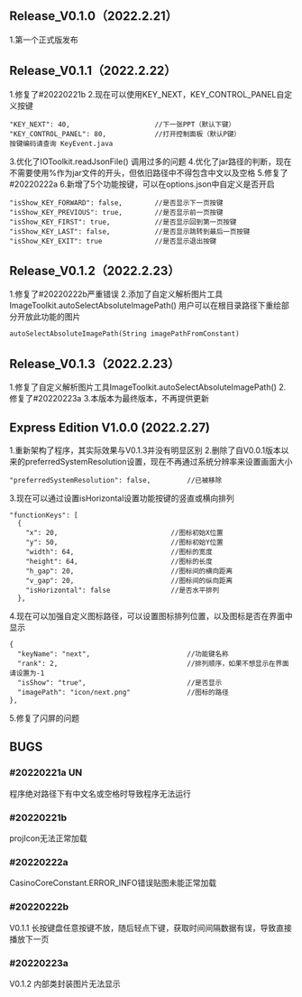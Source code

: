 ## Release_V0.1.0（2022.2.21）

1.第一个正式版发布

## Release_V0.1.1（2022.2.22）

1.修复了#20220221b
2.现在可以使用KEY_NEXT，KEY_CONTROL_PANEL自定义按键

```
"KEY_NEXT": 40,						//下一张PPT（默认下键）
"KEY_CONTROL_PANEL": 80,			//打开控制面板（默认P键）
按键编码请查询 KeyEvent.java
```

3.优化了IOToolkit.readJsonFile() 调用过多的问题
4.优化了jar路径的判断，现在不需要使用%作为jar文件的开头，但依旧路径中不得包含中文以及空格
5.修复了#20220222a
6.新增了5个功能按键，可以在options.json中自定义是否开启

```
"isShow_KEY_FORWARD": false,		//是否显示下一页按键
"isShow_KEY_PREVIOUS": true,		//是否显示前一页按键
"isShow_KEY_FIRST": true,			//是否显示回到第一页按键
"isShow_KEY_LAST": false,			//是否显示跳转到最后一页按键
"isShow_KEY_EXIT": true				//是否显示退出按键
```

## Release_V0.1.2（2022.2.23）

1.修复了#20220222b严重错误
2.添加了自定义解析图片工具ImageToolkit.autoSelectAbsoluteImagePath()
用户可以在根目录路径下重绘部分开放此功能的图片

```
autoSelectAbsoluteImagePath(String imagePathFromConstant)
```

## Release_V0.1.3（2022.2.23）

1.修复了自定义解析图片工具ImageToolkit.autoSelectAbsoluteImagePath()
2.修复了#20220223a
3.本版本为最终版本，不再提供更新

## Express Edition V1.0.0 (2022.2.27)

1.重新架构了程序，其实际效果与V0.1.3并没有明显区别
2.删除了自V0.0.1版本以来的preferredSystemResolution设置，现在不再通过系统分辨率来设置画面大小

```
"preferredSystemResolution": false,			//已被移除
```

3.现在可以通过设置isHorizontal设置功能按键的竖直或横向排列

```
"functionKeys": [
  {
    "x": 20,							//图标初始X位置
    "y": 50,							//图标初始Y位置
    "width": 64,						//图标的宽度
    "height": 64,						//图标的长度
    "h_gap": 20,						//图标间的横向距离
    "v_gap": 20,						//图标间的纵向距离
    "isHorizontal": false				//是否水平排列
  },
```

4.现在可以加强自定义图标路径，可以设置图标排列位置，以及图标是否在界面中显示

```
{
  "keyName": "next",						//功能键名称
  "rank": 2,								//排列顺序，如果不想显示在界面请设置为-1
  "isShow": "true",							//是否显示
  "imagePath": "icon/next.png"				//图标的路径
},
```

5.修复了闪屏的问题



## BUGS

### #20220221a UN

程序绝对路径下有中文名或空格时导致程序无法运行

### #20220221b

projIcon无法正常加载

### #20220222a

CasinoCoreConstant.ERROR_INFO错误贴图未能正常加载

### #20220222b

V0.1.1 长按键盘任意按键不放，随后轻点下键，获取时间间隔数据有误，导致直接播放下一页

### #20220223a

V0.1.2 内部类封装图片无法显示
